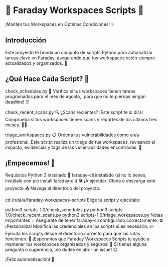 # 🚀 Faraday Workspaces Scripts 🚀

¡Mantén tus Workspaces en Óptimas Condiciones! ✨

## Introducción

Este proyecto te brinda un conjunto de scripts Python para automatizar tareas clave en Faraday, asegurando que tus workspaces estén siempre actualizados y organizados. 🧹

## ¿Qué Hace Cada Script? 🌟
check_schedules.py 📅
Verifica si tus workspaces tienen tareas programadas para el mes de agosto, ¡para que no te pierdas ningún deadline! ⏰

check_recent_scans.py 🔍
¿Scans recientes? ¡Este script te lo dirá! Comprueba si tus workspaces tienen scans y reportes de los últimos tres meses. 🕵️‍♀️

triage_workspaces.py 📋
Ordena tus vulnerabilidades como un/a profesional. Este script realiza un triage de tus workspaces, revisando el impacto, evidencias y tags de las vulnerabilidades encontradas. 🎯

## ¡Empecemos! 🚀
Requisitos
Python 3 instalado 🐍
faraday-cli instalado (si no lo tienes, instálalo con pip install faraday-cli) 🛠️
¡A ejecutar!
Clona o descarga este proyecto 📥
Navega al directorio del proyecto:

cd /ruta/a/faraday-workspaces-scripts
Elige tu script y ejecútalo:

python3 scripts-1.0/check_schedules.py
python3 scripts-1.0/check_recent_scans.py
python3 scripts-1.0/triage_workspaces.py
Notas Importantes 💡
Asegúrate de tener faraday-cli configurado correctamente. ⚙️
¡Personaliza! Modifica las credenciales en los scripts si es necesario. ✏️
Ejecuta los scripts desde el directorio correcto para que las rutas funcionen. 📁
¡Esperamos que Faraday Workspaces Scripts te ayude a mantener tus workspaces organizados y seguros! 💪 Si tienes alguna pregunta o sugerencia, ¡no dudes en abrir un issue! 😊

¡Feliz automatización! 🎉
